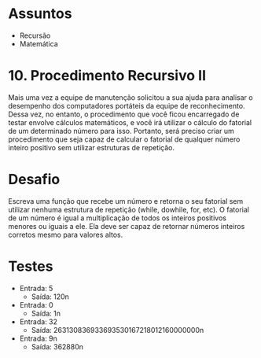 # Assuntos
- Recursão
- Matemática

# 10. Procedimento Recursivo II
Mais uma vez a equipe de manutenção solicitou a sua ajuda para analisar o desempenho dos computadores portáteis da equipe de reconhecimento.
Dessa vez, no entanto, o procedimento que você ficou encarregado de testar envolve cálculos matemáticos, e você irá utilizar o cálculo do fatorial de um determinado número para isso.
Portanto, será preciso criar um procedimento que seja capaz de calcular o fatorial de qualquer número inteiro positivo sem utilizar estruturas de repetição.

# Desafio
Escreva uma função que recebe um número e retorna o seu fatorial sem utilizar nenhuma estrutura de repetição (while, dowhile, for, etc).
O fatorial de um número é igual a multiplicação de todos os inteiros positivos menores ou iguais a ele. Ela deve ser capaz de retornar números inteiros corretos mesmo para valores altos.

# Testes
- Entrada: 5
  - Saída: 120n
- Entrada: 0
  - Saída: 1n
- Entrada: 32
  - Saída: 263130836933693530167218012160000000n
- Entrada: 9n
  - Saída: 362880n
